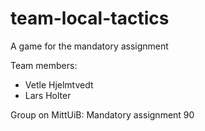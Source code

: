# team-local-tactics
A game for the mandatory assignment

Team members:
- Vetle Hjelmtvedt
- Lars Holter

Group on MittUiB:  Mandatory assignment 90
